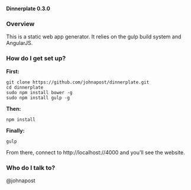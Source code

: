 **Dinnerplate 0.3.0**

### Overview ###

This is a static web app generator. It relies on the gulp build system and AngularJS.

### How do I get set up? ###

**First:**

    git clone https://github.com/johnapost/dinnerplate.git
    cd dinnerplate
    sudo npm install bower -g
    sudo npm install gulp -g

**Then:**

    npm install

**Finally:**

    gulp

From there, connect to http://localhost://4000 and you'll see the website.

### Who do I talk to? ###

@johnapost
